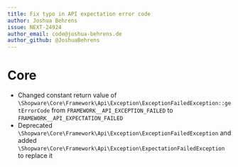 ```yaml
---
title: Fix typo in API expectation error code
author: Joshua Behrens
issue: NEXT-24924
author_email: code@joshua-behrens.de
author_github: @JoshuaBehrens
---
```

# Core
* Changed constant return value of `\Shopware\Core\Framework\Api\Exception\ExceptionFailedException::getErrorCode` from `FRAMEWORK__API_EXCEPTION_FAILED` to `FRAMEWORK__API_EXPECTATION_FAILED`
* Deprecated `\Shopware\Core\Framework\Api\Exception\ExceptionFailedException` and added `\Shopware\Core\Framework\Api\Exception\ExpectationFailedException` to replace it
